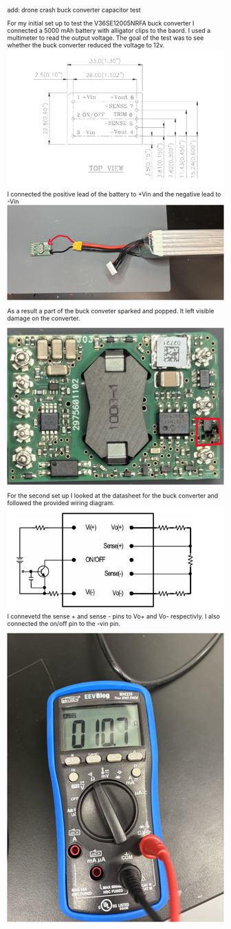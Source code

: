 add:
drone crash
buck converter
capacitor test

For my initial set up to test the V36SE12005NRFA buck converter I connected a 5000 mAh battery with alligator clips to the baord. I used a multimeter to read the output voltage. The goal of the test was to see whether the buck converter reduced the voltage to 12v. 
![Buck converter diagram](image-5.png)  
I connected the positive lead of the battery to +Vin and the negative lead to -Vin
![Buck converter and batter](IMG_2957-1.jpg)


As a result a part of the buck conveter sparked and popped. It left visible damage on the converter.  

![alt text](IMG_2956.jpg)  

For the second set up I looked at the datasheet for the buck converter and followed the provided wiring diagram.
![alt text](image-10.png)
I connevetd the sense + and sense - pins to Vo+ and Vo- respectivly. I also connected the on/off pin to the -vin pin.

![alt text](image-9.png)